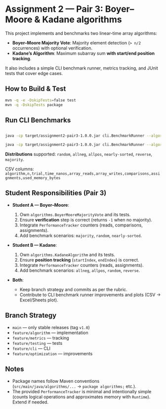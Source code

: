 
# Assignment 2 — Pair 3: Boyer–Moore & Kadane algorithms

This project implements and benchmarks two linear-time array algorithms:

- **Boyer–Moore Majority Vote**: Majority element detection (`> n/2` occurrences) with optional verification.
- **Kadane’s Algorithm**: Maximum subarray sum **with start/end position tracking**.

It also includes a simple CLI benchmark runner, metrics tracking, and JUnit tests that cover edge cases.

## How to Build & Test

```bash
mvn -q -e -DskipTests=false test
mvn -q -DskipTests package
```

## Run CLI Benchmarks

```bash

java -cp target/assignment2-pair3-1.0.0.jar cli.BenchmarkRunner --algorithm=kadane --n=100000 --trials=5 --dist=random --csv=docs/performance-plots/kadane.csv

java -cp target/assignment2-pair3-1.0.0.jar cli.BenchmarkRunner --algorithm=boyer --n=100000 --trials=5 --dist=majority --csv=docs/performance-plots/boyer.csv
```

**Distributions** supported: `random`, `allneg`, `allpos`, `nearly-sorted`, `reverse`, `majority`.

CSV columns: `algorithm,n,trial,time_nanos,array_reads,array_writes,comparisons,assignments,used_memory_bytes`

## Student Responsibilities (Pair 3)

- **Student A — Boyer–Moore**:
    1. Own `algorithms.BoyerMooreMajorityVote` and its tests.
    2. Ensure **verification** step is correct (returns `-1` when no majority).
    3. Integrate `PerformanceTracker` counters (reads, comparisons, assignments).
    4. Add benchmark scenarios: `majority`, `random`, `nearly-sorted`.

- **Student B — Kadane**:
    1. Own `algorithms.KadaneAlgorithm` and its tests.
    2. Ensure **position tracking** (`startIndex`, `endIndex`) is correct.
    3. Integrate `PerformanceTracker` counters (reads, assignments).
    4. Add benchmark scenarios: `allneg`, `allpos`, `random`, `reverse`.

- **Both**:
    - Keep branch strategy and commits as per the rubric.
    - Contribute to CLI benchmark runner improvements and plots (CSV → Excel/Sheets plot).

## Branch Strategy

- `main` — only stable releases (tag `v1.0`)
- `feature/algorithm` — implementation
- `feature/metrics` — tracking
- `feature/testing` — tests
- `feature/cli` — CLI
- `feature/optimization` — improvements

## Notes

- Package names follow Maven conventions (`src/main/java/algorithms/...` → `package algorithms;` etc.).
- The provided `PerformanceTracker` is minimal and intentionally simple (counts logical operations and approximates memory with `Runtime`). Extend if needed.
